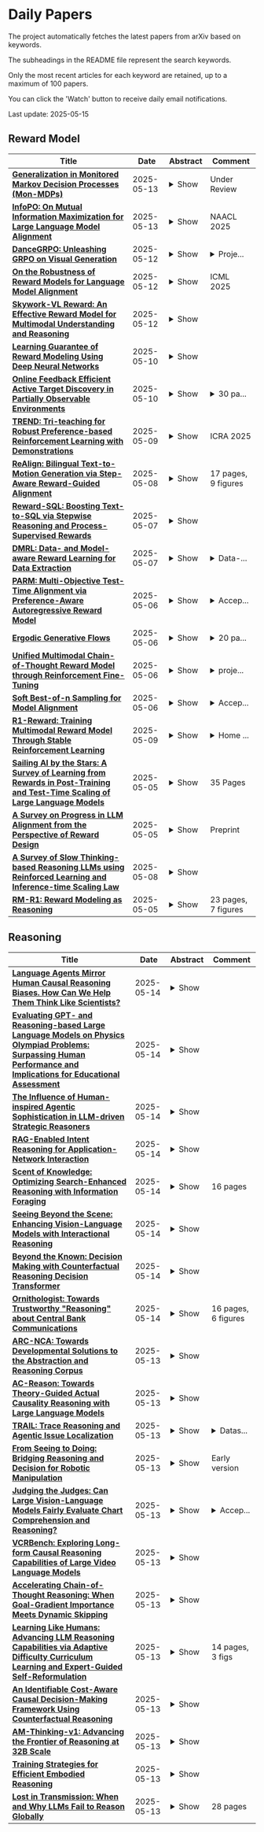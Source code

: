 # Daily Papers
The project automatically fetches the latest papers from arXiv based on keywords.

The subheadings in the README file represent the search keywords.

Only the most recent articles for each keyword are retained, up to a maximum of 100 papers.

You can click the 'Watch' button to receive daily email notifications.

Last update: 2025-05-15

## Reward Model
| **Title** | **Date** | **Abstract** | **Comment** |
| --- | --- | --- | --- |
| **[Generalization in Monitored Markov Decision Processes (Mon-MDPs)](http://arxiv.org/abs/2505.08988v1)** | 2025-05-13 | <details><summary>Show</summary><p>Reinforcement learning (RL) typically models the interaction between the agent and environment as a Markov decision process (MDP), where the rewards that guide the agent's behavior are always observable. However, in many real-world scenarios, rewards are not always observable, which can be modeled as a monitored Markov decision process (Mon-MDP). Prior work on Mon-MDPs have been limited to simple, tabular cases, restricting their applicability to real-world problems. This work explores Mon-MDPs using function approximation (FA) and investigates the challenges involved. We show that combining function approximation with a learned reward model enables agents to generalize from monitored states with observable rewards, to unmonitored environment states with unobservable rewards. Therefore, we demonstrate that such generalization with a reward model achieves near-optimal policies in environments formally defined as unsolvable. However, we identify a critical limitation of such function approximation, where agents incorrectly extrapolate rewards due to overgeneralization, resulting in undesirable behaviors. To mitigate overgeneralization, we propose a cautious police optimization method leveraging reward uncertainty. This work serves as a step towards bridging this gap between Mon-MDP theory and real-world applications.</p></details> | Under Review |
| **[InfoPO: On Mutual Information Maximization for Large Language Model Alignment](http://arxiv.org/abs/2505.08507v1)** | 2025-05-13 | <details><summary>Show</summary><p>We study the post-training of large language models (LLMs) with human preference data. Recently, direct preference optimization and its variants have shown considerable promise in aligning language models, eliminating the need for reward models and online sampling. Despite these benefits, these methods rely on explicit assumptions about the Bradley-Terry (BT) model, which makes them prone to overfitting and results in suboptimal performance, particularly on reasoning-heavy tasks. To address these challenges, we propose a principled preference fine-tuning algorithm called InfoPO, which effectively and efficiently aligns large language models using preference data. InfoPO eliminates the reliance on the BT model and prevents the likelihood of the chosen response from decreasing. Extensive experiments confirm that InfoPO consistently outperforms established baselines on widely used open benchmarks, particularly in reasoning tasks.</p></details> | NAACL 2025 |
| **[DanceGRPO: Unleashing GRPO on Visual Generation](http://arxiv.org/abs/2505.07818v1)** | 2025-05-12 | <details><summary>Show</summary><p>Recent breakthroughs in generative models-particularly diffusion models and rectified flows-have revolutionized visual content creation, yet aligning model outputs with human preferences remains a critical challenge. Existing reinforcement learning (RL)-based methods for visual generation face critical limitations: incompatibility with modern Ordinary Differential Equations (ODEs)-based sampling paradigms, instability in large-scale training, and lack of validation for video generation. This paper introduces DanceGRPO, the first unified framework to adapt Group Relative Policy Optimization (GRPO) to visual generation paradigms, unleashing one unified RL algorithm across two generative paradigms (diffusion models and rectified flows), three tasks (text-to-image, text-to-video, image-to-video), four foundation models (Stable Diffusion, HunyuanVideo, FLUX, SkyReel-I2V), and five reward models (image/video aesthetics, text-image alignment, video motion quality, and binary reward). To our knowledge, DanceGRPO is the first RL-based unified framework capable of seamless adaptation across diverse generative paradigms, tasks, foundational models, and reward models. DanceGRPO demonstrates consistent and substantial improvements, which outperform baselines by up to 181% on benchmarks such as HPS-v2.1, CLIP Score, VideoAlign, and GenEval. Notably, DanceGRPO not only can stabilize policy optimization for complex video generation, but also enables generative policy to better capture denoising trajectories for Best-of-N inference scaling and learn from sparse binary feedback. Our results establish DanceGRPO as a robust and versatile solution for scaling Reinforcement Learning from Human Feedback (RLHF) tasks in visual generation, offering new insights into harmonizing reinforcement learning and visual synthesis. The code will be released.</p></details> | <details><summary>Proje...</summary><p>Project Page: https://dancegrpo.github.io/</p></details> |
| **[On the Robustness of Reward Models for Language Model Alignment](http://arxiv.org/abs/2505.07271v1)** | 2025-05-12 | <details><summary>Show</summary><p>The Bradley-Terry (BT) model is widely practiced in reward modeling for reinforcement learning with human feedback (RLHF). Despite its effectiveness, reward models (RMs) trained with BT model loss are prone to over-optimization, losing generalizability to unseen input distributions. In this paper, we study the cause of over-optimization in RM training and its downstream effects on the RLHF procedure, accentuating the importance of distributional robustness of RMs in unseen data. First, we show that the excessive dispersion of hidden state norms is the main source of over-optimization. Then, we propose batch-wise sum-to-zero regularization (BSR) to enforce zero-centered reward sum per batch, constraining the rewards with extreme magnitudes. We assess the impact of BSR in improving robustness in RMs through four scenarios of over-optimization, where BSR consistently manifests better robustness. Subsequently, we compare the plain BT model and BSR on RLHF training and empirically show that robust RMs better align the policy to the gold preference model. Finally, we apply BSR to high-quality data and models, which surpasses state-of-the-art RMs in the 8B scale by adding more than 5% in complex preference prediction tasks. By conducting RLOO training with 8B RMs, AlpacaEval 2.0 reduces generation length by 40% while adding a 7% increase in win rate, further highlighting that robustness in RMs induces robustness in RLHF training. We release the code, data, and models: https://github.com/LinkedIn-XFACT/RM-Robustness.</p></details> | ICML 2025 |
| **[Skywork-VL Reward: An Effective Reward Model for Multimodal Understanding and Reasoning](http://arxiv.org/abs/2505.07263v1)** | 2025-05-12 | <details><summary>Show</summary><p>We propose Skywork-VL Reward, a multimodal reward model that provides reward signals for both multimodal understanding and reasoning tasks. Our technical approach comprises two key components: First, we construct a large-scale multimodal preference dataset that covers a wide range of tasks and scenarios, with responses collected from both standard vision-language models (VLMs) and advanced VLM reasoners. Second, we design a reward model architecture based on Qwen2.5-VL-7B-Instruct, integrating a reward head and applying multi-stage fine-tuning using pairwise ranking loss on pairwise preference data. Experimental evaluations show that Skywork-VL Reward achieves state-of-the-art results on multimodal VL-RewardBench and exhibits competitive performance on the text-only RewardBench benchmark. Furthermore, preference data constructed based on our Skywork-VL Reward proves highly effective for training Mixed Preference Optimization (MPO), leading to significant improvements in multimodal reasoning capabilities. Our results underscore Skywork-VL Reward as a significant advancement toward general-purpose, reliable reward models for multimodal alignment. Our model has been publicly released to promote transparency and reproducibility.</p></details> |  |
| **[Learning Guarantee of Reward Modeling Using Deep Neural Networks](http://arxiv.org/abs/2505.06601v1)** | 2025-05-10 | <details><summary>Show</summary><p>In this work, we study the learning theory of reward modeling with pairwise comparison data using deep neural networks. We establish a novel non-asymptotic regret bound for deep reward estimators in a non-parametric setting, which depends explicitly on the network architecture. Furthermore, to underscore the critical importance of clear human beliefs, we introduce a margin-type condition that assumes the conditional winning probability of the optimal action in pairwise comparisons is significantly distanced from 1/2. This condition enables a sharper regret bound, which substantiates the empirical efficiency of Reinforcement Learning from Human Feedback and highlights clear human beliefs in its success. Notably, this improvement stems from high-quality pairwise comparison data implied by the margin-type condition, is independent of the specific estimators used, and thus applies to various learning algorithms and models.</p></details> |  |
| **[Online Feedback Efficient Active Target Discovery in Partially Observable Environments](http://arxiv.org/abs/2505.06535v1)** | 2025-05-10 | <details><summary>Show</summary><p>In various scientific and engineering domains, where data acquisition is costly, such as in medical imaging, environmental monitoring, or remote sensing, strategic sampling from unobserved regions, guided by prior observations, is essential to maximize target discovery within a limited sampling budget. In this work, we introduce Diffusion-guided Active Target Discovery (DiffATD), a novel method that leverages diffusion dynamics for active target discovery. DiffATD maintains a belief distribution over each unobserved state in the environment, using this distribution to dynamically balance exploration-exploitation. Exploration reduces uncertainty by sampling regions with the highest expected entropy, while exploitation targets areas with the highest likelihood of discovering the target, indicated by the belief distribution and an incrementally trained reward model designed to learn the characteristics of the target. DiffATD enables efficient target discovery in a partially observable environment within a fixed sampling budget, all without relying on any prior supervised training. Furthermore, DiffATD offers interpretability, unlike existing black-box policies that require extensive supervised training. Through extensive experiments and ablation studies across diverse domains, including medical imaging and remote sensing, we show that DiffATD performs significantly better than baselines and competitively with supervised methods that operate under full environmental observability.</p></details> | <details><summary>30 pa...</summary><p>30 pages, 28 figures, Pre-print</p></details> |
| **[TREND: Tri-teaching for Robust Preference-based Reinforcement Learning with Demonstrations](http://arxiv.org/abs/2505.06079v1)** | 2025-05-09 | <details><summary>Show</summary><p>Preference feedback collected by human or VLM annotators is often noisy, presenting a significant challenge for preference-based reinforcement learning that relies on accurate preference labels. To address this challenge, we propose TREND, a novel framework that integrates few-shot expert demonstrations with a tri-teaching strategy for effective noise mitigation. Our method trains three reward models simultaneously, where each model views its small-loss preference pairs as useful knowledge and teaches such useful pairs to its peer network for updating the parameters. Remarkably, our approach requires as few as one to three expert demonstrations to achieve high performance. We evaluate TREND on various robotic manipulation tasks, achieving up to 90% success rates even with noise levels as high as 40%, highlighting its effective robustness in handling noisy preference feedback. Project page: https://shuaiyihuang.github.io/publications/TREND.</p></details> | ICRA 2025 |
| **[ReAlign: Bilingual Text-to-Motion Generation via Step-Aware Reward-Guided Alignment](http://arxiv.org/abs/2505.04974v1)** | 2025-05-08 | <details><summary>Show</summary><p>Bilingual text-to-motion generation, which synthesizes 3D human motions from bilingual text inputs, holds immense potential for cross-linguistic applications in gaming, film, and robotics. However, this task faces critical challenges: the absence of bilingual motion-language datasets and the misalignment between text and motion distributions in diffusion models, leading to semantically inconsistent or low-quality motions. To address these challenges, we propose BiHumanML3D, a novel bilingual human motion dataset, which establishes a crucial benchmark for bilingual text-to-motion generation models. Furthermore, we propose a Bilingual Motion Diffusion model (BiMD), which leverages cross-lingual aligned representations to capture semantics, thereby achieving a unified bilingual model. Building upon this, we propose Reward-guided sampling Alignment (ReAlign) method, comprising a step-aware reward model to assess alignment quality during sampling and a reward-guided strategy that directs the diffusion process toward an optimally aligned distribution. This reward model integrates step-aware tokens and combines a text-aligned module for semantic consistency and a motion-aligned module for realism, refining noisy motions at each timestep to balance probability density and alignment. Experiments demonstrate that our approach significantly improves text-motion alignment and motion quality compared to existing state-of-the-art methods. Project page: https://wengwanjiang.github.io/ReAlign-page/.</p></details> | 17 pages, 9 figures |
| **[Reward-SQL: Boosting Text-to-SQL via Stepwise Reasoning and Process-Supervised Rewards](http://arxiv.org/abs/2505.04671v1)** | 2025-05-07 | <details><summary>Show</summary><p>Recent advances in large language models (LLMs) have significantly improved performance on the Text-to-SQL task by leveraging their powerful reasoning capabilities. To enhance accuracy during the reasoning process, external Process Reward Models (PRMs) can be introduced during training and inference to provide fine-grained supervision. However, if misused, PRMs may distort the reasoning trajectory and lead to suboptimal or incorrect SQL generation.To address this challenge, we propose Reward-SQL, a framework that systematically explores how to incorporate PRMs into the Text-to-SQL reasoning process effectively. Our approach follows a "cold start, then PRM supervision" paradigm. Specifically, we first train the model to decompose SQL queries into structured stepwise reasoning chains using common table expressions (Chain-of-CTEs), establishing a strong and interpretable reasoning baseline. Then, we investigate four strategies for integrating PRMs, and find that combining PRM as an online training signal (GRPO) with PRM-guided inference (e.g., best-of-N sampling) yields the best results. Empirically, on the BIRD benchmark, Reward-SQL enables models supervised by a 7B PRM to achieve a 13.1% performance gain across various guidance strategies. Notably, our GRPO-aligned policy model based on Qwen2.5-Coder-7B-Instruct achieves 68.9% accuracy on the BIRD development set, outperforming all baseline methods under the same model size. These results demonstrate the effectiveness of Reward-SQL in leveraging reward-based supervision for Text-to-SQL reasoning. Our code is publicly available.</p></details> |  |
| **[DMRL: Data- and Model-aware Reward Learning for Data Extraction](http://arxiv.org/abs/2505.06284v1)** | 2025-05-07 | <details><summary>Show</summary><p>Large language models (LLMs) are inherently vulnerable to unintended privacy breaches. Consequently, systematic red-teaming research is essential for developing robust defense mechanisms. However, current data extraction methods suffer from several limitations: (1) rely on dataset duplicates (addressable via deduplication), (2) depend on prompt engineering (now countered by detection and defense), and (3) rely on random-search adversarial generation. To address these challenges, we propose DMRL, a Data- and Model-aware Reward Learning approach for data extraction. This technique leverages inverse reinforcement learning to extract sensitive data from LLMs. Our method consists of two main components: (1) constructing an introspective reasoning dataset that captures leakage mindsets to guide model behavior, and (2) training reward models with Group Relative Policy Optimization (GRPO), dynamically tuning optimization based on task difficulty at both the data and model levels. Comprehensive experiments across various LLMs demonstrate that DMRL outperforms all baseline methods in data extraction performance.</p></details> | <details><summary>Data-...</summary><p>Data- and Model-aware Reward Learning for Data Extraction. arXiv admin note: substantial text overlap with arXiv:2503.18991</p></details> |
| **[PARM: Multi-Objective Test-Time Alignment via Preference-Aware Autoregressive Reward Model](http://arxiv.org/abs/2505.06274v1)** | 2025-05-06 | <details><summary>Show</summary><p>Multi-objective test-time alignment aims to adapt large language models (LLMs) to diverse multi-dimensional user preferences during inference while keeping LLMs frozen. Recently, GenARM (Xu et al., 2025) first independently trains Autoregressive Reward Models (ARMs) for each preference dimension without awareness of each other, then combines their outputs based on user-specific preference vectors during inference to achieve multi-objective test-time alignment, leading to two key limitations: the need for \textit{multiple} ARMs increases the inference cost, and the separate training of ARMs causes the misalignment between the guided generation and the user preferences. To address these issues, we propose Preference-aware ARM (PARM), a single unified ARM trained across all preference dimensions. PARM uses our proposed Preference-Aware Bilinear Low-Rank Adaptation (PBLoRA), which employs a bilinear form to condition the ARM on preference vectors, enabling it to achieve precise control over preference trade-offs during inference. Experiments demonstrate that PARM reduces inference costs and achieves better alignment with preference vectors compared with existing methods. Additionally, PARM enables weak-to-strong guidance, allowing a smaller PARM to guide a larger frozen LLM without expensive training, making multi-objective alignment accessible with limited computing resources. The code is available at https://github.com/Baijiong-Lin/PARM.</p></details> | <details><summary>Accep...</summary><p>Accepted by ICML 2025</p></details> |
| **[Ergodic Generative Flows](http://arxiv.org/abs/2505.03561v1)** | 2025-05-06 | <details><summary>Show</summary><p>Generative Flow Networks (GFNs) were initially introduced on directed acyclic graphs to sample from an unnormalized distribution density. Recent works have extended the theoretical framework for generative methods allowing more flexibility and enhancing application range. However, many challenges remain in training GFNs in continuous settings and for imitation learning (IL), including intractability of flow-matching loss, limited tests of non-acyclic training, and the need for a separate reward model in imitation learning. The present work proposes a family of generative flows called Ergodic Generative Flows (EGFs) which are used to address the aforementioned issues. First, we leverage ergodicity to build simple generative flows with finitely many globally defined transformations (diffeomorphisms) with universality guarantees and tractable flow-matching loss (FM loss). Second, we introduce a new loss involving cross-entropy coupled to weak flow-matching control, coined KL-weakFM loss. It is designed for IL training without a separate reward model. We evaluate IL-EGFs on toy 2D tasks and real-world datasets from NASA on the sphere, using the KL-weakFM loss. Additionally, we conduct toy 2D reinforcement learning experiments with a target reward, using the FM loss.</p></details> | <details><summary>20 pa...</summary><p>20 pages, 5 figures, 1 table, accepted at ICML 2025</p></details> |
| **[Unified Multimodal Chain-of-Thought Reward Model through Reinforcement Fine-Tuning](http://arxiv.org/abs/2505.03318v1)** | 2025-05-06 | <details><summary>Show</summary><p>Recent advances in multimodal Reward Models (RMs) have shown significant promise in delivering reward signals to align vision models with human preferences. However, current RMs are generally restricted to providing direct responses or engaging in shallow reasoning processes with limited depth, often leading to inaccurate reward signals. We posit that incorporating explicit long chains of thought (CoT) into the reward reasoning process can significantly strengthen their reliability and robustness. Furthermore, we believe that once RMs internalize CoT reasoning, their direct response accuracy can also be improved through implicit reasoning capabilities. To this end, this paper proposes UnifiedReward-Think, the first unified multimodal CoT-based reward model, capable of multi-dimensional, step-by-step long-chain reasoning for both visual understanding and generation reward tasks. Specifically, we adopt an exploration-driven reinforcement fine-tuning approach to elicit and incentivize the model's latent complex reasoning ability: (1) We first use a small amount of image generation preference data to distill the reasoning process of GPT-4o, which is then used for the model's cold start to learn the format and structure of CoT reasoning. (2) Subsequently, by leveraging the model's prior knowledge and generalization capabilities, we prepare large-scale unified multimodal preference data to elicit the model's reasoning process across various vision tasks. During this phase, correct reasoning outputs are retained for rejection sampling to refine the model (3) while incorrect predicted samples are finally used for Group Relative Policy Optimization (GRPO) based reinforcement fine-tuning, enabling the model to explore diverse reasoning paths and optimize for correct and robust solutions. Extensive experiments across various vision reward tasks demonstrate the superiority of our model.</p></details> | <details><summary>proje...</summary><p>project page: https://codegoat24.github.io/UnifiedReward/think</p></details> |
| **[Soft Best-of-n Sampling for Model Alignment](http://arxiv.org/abs/2505.03156v1)** | 2025-05-06 | <details><summary>Show</summary><p>Best-of-$n$ (BoN) sampling is a practical approach for aligning language model outputs with human preferences without expensive fine-tuning. BoN sampling is performed by generating $n$ responses to a prompt and then selecting the sample that maximizes a reward function. BoN yields high reward values in practice at a distortion cost, as measured by the KL-divergence between the sampled and original distribution. This distortion is coarsely controlled by varying the number of samples: larger $n$ yields a higher reward at a higher distortion cost. We introduce Soft Best-of-$n$ sampling, a generalization of BoN that allows for smooth interpolation between the original distribution and reward-maximizing distribution through a temperature parameter $\lambda$. We establish theoretical guarantees showing that Soft Best-of-$n$ sampling converges sharply to the optimal tilted distribution at a rate of $O(1/n)$ in KL and the expected (relative) reward. For sequences of discrete outputs, we analyze an additive reward model that reveals the fundamental limitations of blockwise sampling.</p></details> | <details><summary>Accep...</summary><p>Accepted for presentation at the 2025 IEEE International Symposium on Information Theory (ISIT 2025)</p></details> |
| **[R1-Reward: Training Multimodal Reward Model Through Stable Reinforcement Learning](http://arxiv.org/abs/2505.02835v2)** | 2025-05-09 | <details><summary>Show</summary><p>Multimodal Reward Models (MRMs) play a crucial role in enhancing the performance of Multimodal Large Language Models (MLLMs). While recent advancements have primarily focused on improving the model structure and training data of MRMs, there has been limited exploration into the effectiveness of long-term reasoning capabilities for reward modeling and how to activate these capabilities in MRMs. In this paper, we explore how Reinforcement Learning (RL) can be used to improve reward modeling. Specifically, we reformulate the reward modeling problem as a rule-based RL task. However, we observe that directly applying existing RL algorithms, such as Reinforce++, to reward modeling often leads to training instability or even collapse due to the inherent limitations of these algorithms. To address this issue, we propose the StableReinforce algorithm, which refines the training loss, advantage estimation strategy, and reward design of existing RL methods. These refinements result in more stable training dynamics and superior performance. To facilitate MRM training, we collect 200K preference data from diverse datasets. Our reward model, R1-Reward, trained using the StableReinforce algorithm on this dataset, significantly improves performance on multimodal reward modeling benchmarks. Compared to previous SOTA models, R1-Reward achieves a $8.4\%$ improvement on the VL Reward-Bench and a $14.3\%$ improvement on the Multimodal Reward Bench. Moreover, with more inference compute, R1-Reward's performance is further enhanced, highlighting the potential of RL algorithms in optimizing MRMs.</p></details> | <details><summary>Home ...</summary><p>Home page: https://github.com/yfzhang114/r1_reward</p></details> |
| **[Sailing AI by the Stars: A Survey of Learning from Rewards in Post-Training and Test-Time Scaling of Large Language Models](http://arxiv.org/abs/2505.02686v1)** | 2025-05-05 | <details><summary>Show</summary><p>Recent developments in Large Language Models (LLMs) have shifted from pre-training scaling to post-training and test-time scaling. Across these developments, a key unified paradigm has arisen: Learning from Rewards, where reward signals act as the guiding stars to steer LLM behavior. It has underpinned a wide range of prevalent techniques, such as reinforcement learning (in RLHF, DPO, and GRPO), reward-guided decoding, and post-hoc correction. Crucially, this paradigm enables the transition from passive learning from static data to active learning from dynamic feedback. This endows LLMs with aligned preferences and deep reasoning capabilities. In this survey, we present a comprehensive overview of the paradigm of learning from rewards. We categorize and analyze the strategies under this paradigm across training, inference, and post-inference stages. We further discuss the benchmarks for reward models and the primary applications. Finally we highlight the challenges and future directions. We maintain a paper collection at https://github.com/bobxwu/learning-from-rewards-llm-papers.</p></details> | 35 Pages |
| **[A Survey on Progress in LLM Alignment from the Perspective of Reward Design](http://arxiv.org/abs/2505.02666v1)** | 2025-05-05 | <details><summary>Show</summary><p>The alignment of large language models (LLMs) with human values and intentions represents a core challenge in current AI research, where reward mechanism design has become a critical factor in shaping model behavior. This study conducts a comprehensive investigation of reward mechanisms in LLM alignment through a systematic theoretical framework, categorizing their development into three key phases: (1) feedback (diagnosis), (2) reward design (prescription), and (3) optimization (treatment). Through a four-dimensional analysis encompassing construction basis, format, expression, and granularity, this research establishes a systematic classification framework that reveals evolutionary trends in reward modeling. The field of LLM alignment faces several persistent challenges, while recent advances in reward design are driving significant paradigm shifts. Notable developments include the transition from reinforcement learning-based frameworks to novel optimization paradigms, as well as enhanced capabilities to address complex alignment scenarios involving multimodal integration and concurrent task coordination. Finally, this survey outlines promising future research directions for LLM alignment through innovative reward design strategies.</p></details> | Preprint |
| **[A Survey of Slow Thinking-based Reasoning LLMs using Reinforced Learning and Inference-time Scaling Law](http://arxiv.org/abs/2505.02665v2)** | 2025-05-08 | <details><summary>Show</summary><p>This survey explores recent advancements in reasoning large language models (LLMs) designed to mimic "slow thinking" - a reasoning process inspired by human cognition, as described in Kahneman's Thinking, Fast and Slow. These models, like OpenAI's o1, focus on scaling computational resources dynamically during complex tasks, such as math reasoning, visual reasoning, medical diagnosis, and multi-agent debates. We present the development of reasoning LLMs and list their key technologies. By synthesizing over 100 studies, it charts a path toward LLMs that combine human-like deep thinking with scalable efficiency for reasoning. The review breaks down methods into three categories: (1) test-time scaling dynamically adjusts computation based on task complexity via search and sampling, dynamic verification; (2) reinforced learning refines decision-making through iterative improvement leveraging policy networks, reward models, and self-evolution strategies; and (3) slow-thinking frameworks (e.g., long CoT, hierarchical processes) that structure problem-solving with manageable steps. The survey highlights the challenges and further directions of this domain. Understanding and advancing the reasoning abilities of LLMs is crucial for unlocking their full potential in real-world applications, from scientific discovery to decision support systems.</p></details> |  |
| **[RM-R1: Reward Modeling as Reasoning](http://arxiv.org/abs/2505.02387v1)** | 2025-05-05 | <details><summary>Show</summary><p>Reward modeling is essential for aligning large language models (LLMs) with human preferences, especially through reinforcement learning from human feedback (RLHF). To provide accurate reward signals, a reward model (RM) should stimulate deep thinking and conduct interpretable reasoning before assigning a score or a judgment. However, existing RMs either produce opaque scalar scores or directly generate the prediction of a preferred answer, making them struggle to integrate natural language critiques, thus lacking interpretability. Inspired by recent advances of long chain-of-thought (CoT) on reasoning-intensive tasks, we hypothesize and validate that integrating reasoning capabilities into reward modeling significantly enhances RM's interpretability and performance. In this work, we introduce a new class of generative reward models -- Reasoning Reward Models (ReasRMs) -- which formulate reward modeling as a reasoning task. We propose a reasoning-oriented training pipeline and train a family of ReasRMs, RM-R1. The training consists of two key stages: (1) distillation of high-quality reasoning chains and (2) reinforcement learning with verifiable rewards. RM-R1 improves LLM rollouts by self-generating reasoning traces or chat-specific rubrics and evaluating candidate responses against them. Empirically, our models achieve state-of-the-art or near state-of-the-art performance of generative RMs across multiple comprehensive reward model benchmarks, outperforming much larger open-weight models (e.g., Llama3.1-405B) and proprietary ones (e.g., GPT-4o) by up to 13.8%. Beyond final performance, we perform thorough empirical analysis to understand the key ingredients of successful ReasRM training. To facilitate future research, we release six ReasRM models along with code and data at https://github.com/RM-R1-UIUC/RM-R1.</p></details> | 23 pages, 7 figures |

## Reasoning
| **Title** | **Date** | **Abstract** | **Comment** |
| --- | --- | --- | --- |
| **[Language Agents Mirror Human Causal Reasoning Biases. How Can We Help Them Think Like Scientists?](http://arxiv.org/abs/2505.09614v1)** | 2025-05-14 | <details><summary>Show</summary><p>Language model (LM) agents are increasingly used as autonomous decision-makers who need to actively gather information to guide their decisions. A crucial cognitive skill for such agents is the efficient exploration and understanding of the causal structure of the world -- key to robust, scientifically grounded reasoning. Yet, it remains unclear whether LMs possess this capability or exhibit systematic biases leading to erroneous conclusions. In this work, we examine LMs' ability to explore and infer causal relationships, using the well-established "Blicket Test" paradigm from developmental psychology. We find that LMs reliably infer the common, intuitive disjunctive causal relationships but systematically struggle with the unusual, yet equally (or sometimes even more) evidenced conjunctive ones. This "disjunctive bias" persists across model families, sizes, and prompting strategies, and performance further declines as task complexity increases. Interestingly, an analogous bias appears in human adults, suggesting that LMs may have inherited deep-seated reasoning heuristics from their training data. To this end, we quantify similarities between LMs and humans, finding that LMs exhibit adult-like inference profiles (but not children-like). Finally, we propose a test-time sampling method which explicitly samples and eliminates hypotheses about causal relationships from the LM. This scalable approach significantly reduces the disjunctive bias and moves LMs closer to the goal of scientific, causally rigorous reasoning.</p></details> |  |
| **[Evaluating GPT- and Reasoning-based Large Language Models on Physics Olympiad Problems: Surpassing Human Performance and Implications for Educational Assessment](http://arxiv.org/abs/2505.09438v1)** | 2025-05-14 | <details><summary>Show</summary><p>Large language models (LLMs) are now widely accessible, reaching learners at all educational levels. This development has raised concerns that their use may circumvent essential learning processes and compromise the integrity of established assessment formats. In physics education, where problem solving plays a central role in instruction and assessment, it is therefore essential to understand the physics-specific problem-solving capabilities of LLMs. Such understanding is key to informing responsible and pedagogically sound approaches to integrating LLMs into instruction and assessment. This study therefore compares the problem-solving performance of a general-purpose LLM (GPT-4o, using varying prompting techniques) and a reasoning-optimized model (o1-preview) with that of participants of the German Physics Olympiad, based on a set of well-defined Olympiad problems. In addition to evaluating the correctness of the generated solutions, the study analyzes characteristic strengths and limitations of LLM-generated solutions. The findings of this study indicate that both tested LLMs (GPT-4o and o1-preview) demonstrate advanced problem-solving capabilities on Olympiad-type physics problems, on average outperforming the human participants. Prompting techniques had little effect on GPT-4o's performance, while o1-preview almost consistently outperformed both GPT-4o and the human benchmark. Based on these findings, the study discusses implications for the design of summative and formative assessment in physics education, including how to uphold assessment integrity and support students in critically engaging with LLMs.</p></details> |  |
| **[The Influence of Human-inspired Agentic Sophistication in LLM-driven Strategic Reasoners](http://arxiv.org/abs/2505.09396v1)** | 2025-05-14 | <details><summary>Show</summary><p>The rapid rise of large language models (LLMs) has shifted artificial intelligence (AI) research toward agentic systems, motivating the use of weaker and more flexible notions of agency. However, this shift raises key questions about the extent to which LLM-based agents replicate human strategic reasoning, particularly in game-theoretic settings. In this context, we examine the role of agentic sophistication in shaping artificial reasoners' performance by evaluating three agent designs: a simple game-theoretic model, an unstructured LLM-as-agent model, and an LLM integrated into a traditional agentic framework. Using guessing games as a testbed, we benchmarked these agents against human participants across general reasoning patterns and individual role-based objectives. Furthermore, we introduced obfuscated game scenarios to assess agents' ability to generalise beyond training distributions. Our analysis, covering over 2000 reasoning samples across 25 agent configurations, shows that human-inspired cognitive structures can enhance LLM agents' alignment with human strategic behaviour. Still, the relationship between agentic design complexity and human-likeness is non-linear, highlighting a critical dependence on underlying LLM capabilities and suggesting limits to simple architectural augmentation.</p></details> |  |
| **[RAG-Enabled Intent Reasoning for Application-Network Interaction](http://arxiv.org/abs/2505.09339v1)** | 2025-05-14 | <details><summary>Show</summary><p>Intent-based network (IBN) is a promising solution to automate network operation and management. IBN aims to offer human-tailored network interaction, allowing the network to communicate in a way that aligns with the network users' language, rather than requiring the network users to understand the technical language of the network/devices. Nowadays, different applications interact with the network, each with its own specialized needs and domain language. Creating semantic languages (i.e., ontology-based languages) and associating them with each application to facilitate intent translation lacks technical expertise and is neither practical nor scalable. To tackle the aforementioned problem, we propose a context-aware AI framework that utilizes machine reasoning (MR), retrieval augmented generation (RAG), and generative AI technologies to interpret intents from different applications and generate structured network intents. The proposed framework allows for generalized/domain-specific intent expression and overcomes the drawbacks of large language models (LLMs) and vanilla-RAG framework. The experimental results show that our proposed intent-RAG framework outperforms the LLM and vanilla-RAG framework in intent translation.</p></details> |  |
| **[Scent of Knowledge: Optimizing Search-Enhanced Reasoning with Information Foraging](http://arxiv.org/abs/2505.09316v1)** | 2025-05-14 | <details><summary>Show</summary><p>Augmenting large language models (LLMs) with external retrieval has become a standard method to address their inherent knowledge cutoff limitations. However, traditional retrieval-augmented generation methods employ static, pre-inference retrieval strategies, making them inadequate for complex tasks involving ambiguous, multi-step, or evolving information needs. Recent advances in test-time scaling techniques have demonstrated significant potential in enabling LLMs to dynamically interact with external tools, motivating the shift toward adaptive inference-time retrieval. Inspired by Information Foraging Theory (IFT), we propose InForage, a reinforcement learning framework that formalizes retrieval-augmented reasoning as a dynamic information-seeking process. Unlike existing approaches, InForage explicitly rewards intermediate retrieval quality, encouraging LLMs to iteratively gather and integrate information through adaptive search behaviors. To facilitate training, we construct a human-guided dataset capturing iterative search and reasoning trajectories for complex, real-world web tasks. Extensive evaluations across general question answering, multi-hop reasoning tasks, and a newly developed real-time web QA dataset demonstrate InForage's superior performance over baseline methods. These results highlight InForage's effectiveness in building robust, adaptive, and efficient reasoning agents.</p></details> | 16 pages |
| **[Seeing Beyond the Scene: Enhancing Vision-Language Models with Interactional Reasoning](http://arxiv.org/abs/2505.09118v1)** | 2025-05-14 | <details><summary>Show</summary><p>Traditional scene graphs primarily focus on spatial relationships, limiting vision-language models' (VLMs) ability to reason about complex interactions in visual scenes. This paper addresses two key challenges: (1) conventional detection-to-construction methods produce unfocused, contextually irrelevant relationship sets, and (2) existing approaches fail to form persistent memories for generalizing interaction reasoning to new scenes. We propose Interaction-augmented Scene Graph Reasoning (ISGR), a framework that enhances VLMs' interactional reasoning through three complementary components. First, our dual-stream graph constructor combines SAM-powered spatial relation extraction with interaction-aware captioning to generate functionally salient scene graphs with spatial grounding. Second, we employ targeted interaction queries to activate VLMs' latent knowledge of object functionalities, converting passive recognition into active reasoning about how objects work together. Finally, we introduce a lone-term memory reinforcement learning strategy with a specialized interaction-focused reward function that transforms transient patterns into long-term reasoning heuristics. Extensive experiments demonstrate that our approach significantly outperforms baseline methods on interaction-heavy reasoning benchmarks, with particularly strong improvements on complex scene understanding tasks. The source code can be accessed at https://github.com/open_upon_acceptance.</p></details> |  |
| **[Beyond the Known: Decision Making with Counterfactual Reasoning Decision Transformer](http://arxiv.org/abs/2505.09114v1)** | 2025-05-14 | <details><summary>Show</summary><p>Decision Transformers (DT) play a crucial role in modern reinforcement learning, leveraging offline datasets to achieve impressive results across various domains. However, DT requires high-quality, comprehensive data to perform optimally. In real-world applications, the lack of training data and the scarcity of optimal behaviours make training on offline datasets challenging, as suboptimal data can hinder performance. To address this, we propose the Counterfactual Reasoning Decision Transformer (CRDT), a novel framework inspired by counterfactual reasoning. CRDT enhances DT ability to reason beyond known data by generating and utilizing counterfactual experiences, enabling improved decision-making in unseen scenarios. Experiments across Atari and D4RL benchmarks, including scenarios with limited data and altered dynamics, demonstrate that CRDT outperforms conventional DT approaches. Additionally, reasoning counterfactually allows the DT agent to obtain stitching abilities, combining suboptimal trajectories, without architectural modifications. These results highlight the potential of counterfactual reasoning to enhance reinforcement learning agents' performance and generalization capabilities.</p></details> |  |
| **[Ornithologist: Towards Trustworthy "Reasoning" about Central Bank Communications](http://arxiv.org/abs/2505.09083v1)** | 2025-05-14 | <details><summary>Show</summary><p>I develop Ornithologist, a weakly-supervised textual classification system and measure the hawkishness and dovishness of central bank text. Ornithologist uses ``taxonomy-guided reasoning'', guiding a large language model with human-authored decision trees. This increases the transparency and explainability of the system and makes it accessible to non-experts. It also reduces hallucination risk. Since it requires less supervision than traditional classification systems, it can more easily be applied to other problems or sources of text (e.g. news) without much modification. Ornithologist measurements of hawkishness and dovishness of RBA communication carry information about the future of the cash rate path and of market expectations.</p></details> | 16 pages, 6 figures |
| **[ARC-NCA: Towards Developmental Solutions to the Abstraction and Reasoning Corpus](http://arxiv.org/abs/2505.08778v1)** | 2025-05-13 | <details><summary>Show</summary><p>The Abstraction and Reasoning Corpus (ARC), later renamed ARC-AGI, poses a fundamental challenge in artificial general intelligence (AGI), requiring solutions that exhibit robust abstraction and reasoning capabilities across diverse tasks, while only few (with median count of three) correct examples are presented. While ARC-AGI remains very challenging for artificial intelligence systems, it is rather easy for humans. This paper introduces ARC-NCA, a developmental approach leveraging standard Neural Cellular Automata (NCA) and NCA enhanced with hidden memories (EngramNCA) to tackle the ARC-AGI benchmark. NCAs are employed for their inherent ability to simulate complex dynamics and emergent patterns, mimicking developmental processes observed in biological systems. Developmental solutions may offer a promising avenue for enhancing AI's problem-solving capabilities beyond mere training data extrapolation. ARC-NCA demonstrates how integrating developmental principles into computational models can foster adaptive reasoning and abstraction. We show that our ARC-NCA proof-of-concept results may be comparable to, and sometimes surpass, that of ChatGPT 4.5, at a fraction of the cost.</p></details> |  |
| **[AC-Reason: Towards Theory-Guided Actual Causality Reasoning with Large Language Models](http://arxiv.org/abs/2505.08750v1)** | 2025-05-13 | <details><summary>Show</summary><p>Actual causality (AC), a fundamental aspect of causal reasoning (CR), is responsible for attribution and responsibility assignment in real-world scenarios. However, existing LLM-based methods lack grounding in formal AC theory, resulting in limited interpretability. Therefore, we propose AC-Reason, a semi-formal reasoning framework that identifies causally relevant events within an AC scenario, infers the values of their formal causal factors (e.g., sufficiency, necessity, and normality), and answers AC queries via a theory-guided algorithm with explanations. While AC-Reason does not explicitly construct a causal graph, it operates over variables in the underlying causal structure to support principled reasoning. To enable comprehensive evaluation, we introduce AC-Bench, a new benchmark built upon and substantially extending Big-Bench Hard Causal Judgment (BBH-CJ). AC-Bench comprises ~1K carefully annotated samples, each with detailed reasoning steps and focuses solely on actual causation. The case study shows that synthesized samples in AC-Bench present greater challenges for LLMs. Extensive experiments on BBH-CJ and AC-Bench show that AC-Reason consistently improves LLM performance over baselines. On BBH-CJ, all tested LLMs surpass the average human rater accuracy of 69.60%, with GPT-4 + AC-Reason achieving 75.04%. On AC-Bench, GPT-4 + AC-Reason again achieves the highest accuracy of 71.82%. AC-Bench further enables fine-grained analysis of reasoning faithfulness, revealing that only Qwen-2.5-72B-Instruct, Claude-3.5-Sonnet, and GPT-4o exhibit faithful reasoning, whereas GPT-4 tends to exploit shortcuts. Finally, our ablation study proves that integrating AC theory into LLMs is highly effective, with the proposed algorithm contributing the most significant performance gains.</p></details> |  |
| **[TRAIL: Trace Reasoning and Agentic Issue Localization](http://arxiv.org/abs/2505.08638v1)** | 2025-05-13 | <details><summary>Show</summary><p>The increasing adoption of agentic workflows across diverse domains brings a critical need to scalably and systematically evaluate the complex traces these systems generate. Current evaluation methods depend on manual, domain-specific human analysis of lengthy workflow traces - an approach that does not scale with the growing complexity and volume of agentic outputs. Error analysis in these settings is further complicated by the interplay of external tool outputs and language model reasoning, making it more challenging than traditional software debugging. In this work, we (1) articulate the need for robust and dynamic evaluation methods for agentic workflow traces, (2) introduce a formal taxonomy of error types encountered in agentic systems, and (3) present a set of 148 large human-annotated traces (TRAIL) constructed using this taxonomy and grounded in established agentic benchmarks. To ensure ecological validity, we curate traces from both single and multi-agent systems, focusing on real-world applications such as software engineering and open-world information retrieval. Our evaluations reveal that modern long context LLMs perform poorly at trace debugging, with the best Gemini-2.5-pro model scoring a mere 11% on TRAIL. Our dataset and code are made publicly available to support and accelerate future research in scalable evaluation for agentic workflows.</p></details> | <details><summary>Datas...</summary><p>Dataset link: https://huggingface.co/datasets/PatronusAI/TRAIL</p></details> |
| **[From Seeing to Doing: Bridging Reasoning and Decision for Robotic Manipulation](http://arxiv.org/abs/2505.08548v1)** | 2025-05-13 | <details><summary>Show</summary><p>Achieving generalization in robotic manipulation remains a critical challenge, particularly for unseen scenarios and novel tasks. Current Vision-Language-Action (VLA) models, while building on top of general Vision-Language Models (VLMs), still fall short of achieving robust zero-shot performance due to the scarcity and heterogeneity prevalent in embodied datasets. To address these limitations, we propose FSD (From Seeing to Doing), a novel vision-language model that generates intermediate representations through spatial relationship reasoning, providing fine-grained guidance for robotic manipulation. Our approach combines a hierarchical data pipeline for training with a self-consistency mechanism that aligns spatial coordinates with visual signals. Through extensive experiments, we comprehensively validated FSD's capabilities in both "seeing" and "doing," achieving outstanding performance across 8 benchmarks for general spatial reasoning and embodied reference abilities, as well as on our proposed more challenging benchmark VABench. We also verified zero-shot capabilities in robot manipulation, demonstrating significant performance improvements over baseline methods in both SimplerEnv and real robot settings. Experimental results show that FSD achieves 54.1% success rate in SimplerEnv and 72% success rate across 8 real-world tasks, outperforming the strongest baseline by 30%.</p></details> | Early version |
| **[Judging the Judges: Can Large Vision-Language Models Fairly Evaluate Chart Comprehension and Reasoning?](http://arxiv.org/abs/2505.08468v1)** | 2025-05-13 | <details><summary>Show</summary><p>Charts are ubiquitous as they help people understand and reason with data. Recently, various downstream tasks, such as chart question answering, chart2text, and fact-checking, have emerged. Large Vision-Language Models (LVLMs) show promise in tackling these tasks, but their evaluation is costly and time-consuming, limiting real-world deployment. While using LVLMs as judges to assess the chart comprehension capabilities of other LVLMs could streamline evaluation processes, challenges like proprietary datasets, restricted access to powerful models, and evaluation costs hinder their adoption in industrial settings. To this end, we present a comprehensive evaluation of 13 open-source LVLMs as judges for diverse chart comprehension and reasoning tasks. We design both pairwise and pointwise evaluation tasks covering criteria like factual correctness, informativeness, and relevancy. Additionally, we analyze LVLM judges based on format adherence, positional consistency, length bias, and instruction-following. We focus on cost-effective LVLMs (<10B parameters) suitable for both research and commercial use, following a standardized evaluation protocol and rubric to measure the LVLM judge's accuracy. Experimental results reveal notable variability: while some open LVLM judges achieve GPT-4-level evaluation performance (about 80% agreement with GPT-4 judgments), others struggle (below ~10% agreement). Our findings highlight that state-of-the-art open-source LVLMs can serve as cost-effective automatic evaluators for chart-related tasks, though biases such as positional preference and length bias persist.</p></details> | <details><summary>Accep...</summary><p>Accepted at ACL 2025 Industry Track</p></details> |
| **[VCRBench: Exploring Long-form Causal Reasoning Capabilities of Large Video Language Models](http://arxiv.org/abs/2505.08455v1)** | 2025-05-13 | <details><summary>Show</summary><p>Despite recent advances in video understanding, the capabilities of Large Video Language Models (LVLMs) to perform video-based causal reasoning remains underexplored, largely due to the absence of relevant and dedicated benchmarks for evaluating causal reasoning in visually grounded and goal-driven settings. To fill this gap, we introduce a novel benchmark named Video-based long-form Causal Reasoning (VCRBench). We create VCRBench using procedural videos of simple everyday activities, where the steps are deliberately shuffled with each clip capturing a key causal event, to test whether LVLMs can identify, reason about, and correctly sequence the events needed to accomplish a specific goal. Moreover, the benchmark is carefully designed to prevent LVLMs from exploiting linguistic shortcuts, as seen in multiple-choice or binary QA formats, while also avoiding the challenges associated with evaluating open-ended QA. Our evaluation of state-of-the-art LVLMs on VCRBench suggests that these models struggle with video-based long-form causal reasoning, primarily due to their difficulty in modeling long-range causal dependencies directly from visual observations. As a simple step toward enabling such capabilities, we propose Recognition-Reasoning Decomposition (RRD), a modular approach that breaks video-based causal reasoning into two sub-tasks of video recognition and causal reasoning. Our experiments on VCRBench show that RRD significantly boosts accuracy on VCRBench, with gains of up to 25.2%. Finally, our thorough analysis reveals interesting insights, for instance, that LVLMs primarily rely on language knowledge for complex video-based long-form causal reasoning tasks.</p></details> |  |
| **[Accelerating Chain-of-Thought Reasoning: When Goal-Gradient Importance Meets Dynamic Skipping](http://arxiv.org/abs/2505.08392v1)** | 2025-05-13 | <details><summary>Show</summary><p>Large Language Models leverage Chain-of-Thought (CoT) prompting for complex tasks, but their reasoning traces are often excessively verbose and inefficient, leading to significant computational costs and latency. Current CoT compression techniques typically rely on generic importance metrics and static compression rates, which may inadvertently remove functionally critical tokens or fail to adapt to varying reasoning complexity. To overcome these limitations, we propose Adaptive GoGI-Skip, a novel framework learning dynamic CoT compression via supervised fine-tuning. This approach introduces two synergistic innovations: (1) Goal-Gradient Importance (GoGI), a novel metric accurately identifying functionally relevant tokens by measuring the gradient influence of their intermediate representations on the final answer loss, and (2) Adaptive Dynamic Skipping (ADS), a mechanism dynamically regulating the compression rate based on runtime model uncertainty while ensuring local coherence through an adaptive N-token constraint. To our knowledge, this is the first work unifying a goal-oriented, gradient-based importance metric with dynamic, uncertainty-aware skipping for CoT compression. Trained on compressed MATH data, Adaptive GoGI-Skip demonstrates strong cross-domain generalization across diverse reasoning benchmarks including AIME, GPQA, and GSM8K. It achieves substantial efficiency gains - reducing CoT token counts by over 45% on average and delivering 1.6-2.0 times inference speedups - while maintaining high reasoning accuracy. Notably, it significantly outperforms existing baselines by preserving accuracy even at high effective compression rates, advancing the state of the art in the CoT reasoning efficiency-accuracy trade-off.</p></details> |  |
| **[Learning Like Humans: Advancing LLM Reasoning Capabilities via Adaptive Difficulty Curriculum Learning and Expert-Guided Self-Reformulation](http://arxiv.org/abs/2505.08364v1)** | 2025-05-13 | <details><summary>Show</summary><p>Despite impressive progress in areas like mathematical reasoning, large language models still face significant challenges in consistently solving complex problems. Drawing inspiration from key human learning strategies, we propose two novel strategies to enhance the capability of large language models to solve these complex problems. First, Adaptive Difficulty Curriculum Learning (ADCL) is a novel curriculum learning strategy that tackles the Difficulty Shift phenomenon (i.e., a model's perception of problem difficulty dynamically changes during training) by periodically re-estimating difficulty within upcoming data batches to maintain alignment with the model's evolving capabilities. Second, Expert-Guided Self-Reformulation (EGSR) is a novel reinforcement learning strategy that bridges the gap between imitation learning and pure exploration by guiding models to reformulate expert solutions within their own conceptual framework, rather than relying on direct imitation, fostering deeper understanding and knowledge assimilation. Extensive experiments on challenging mathematical reasoning benchmarks, using Qwen2.5-7B as the base model, demonstrate that these human-inspired strategies synergistically and significantly enhance performance. Notably, their combined application improves performance over the standard Zero-RL baseline by 10% on the AIME24 benchmark and 16.6% on AIME25.</p></details> | 14 pages, 3 figs |
| **[An Identifiable Cost-Aware Causal Decision-Making Framework Using Counterfactual Reasoning](http://arxiv.org/abs/2505.08343v1)** | 2025-05-13 | <details><summary>Show</summary><p>Decision making under abnormal conditions is a critical process that involves evaluating the current state and determining the optimal action to restore the system to a normal state at an acceptable cost. However, in such scenarios, existing decision-making frameworks highly rely on reinforcement learning or root cause analysis, resulting in them frequently neglecting the cost of the actions or failing to incorporate causal mechanisms adequately. By relaxing the existing causal decision framework to solve the necessary cause, we propose a minimum-cost causal decision (MiCCD) framework via counterfactual reasoning to address the above challenges. Emphasis is placed on making counterfactual reasoning processes identifiable in the presence of a large amount of mixed anomaly data, as well as finding the optimal intervention state in a continuous decision space. Specifically, it formulates a surrogate model based on causal graphs, using abnormal pattern clustering labels as supervisory signals. This enables the approximation of the structural causal model among the variables and lays a foundation for identifiable counterfactual reasoning. With the causal structure approximated, we then established an optimization model based on counterfactual estimation. The Sequential Least Squares Programming (SLSQP) algorithm is further employed to optimize intervention strategies while taking costs into account. Experimental evaluations on both synthetic and real-world datasets reveal that MiCCD outperforms conventional methods across multiple metrics, including F1-score, cost efficiency, and ranking quality(nDCG@k values), thus validating its efficacy and broad applicability.</p></details> |  |
| **[AM-Thinking-v1: Advancing the Frontier of Reasoning at 32B Scale](http://arxiv.org/abs/2505.08311v1)** | 2025-05-13 | <details><summary>Show</summary><p>We present AM-Thinking-v1, a 32B dense language model that advances the frontier of reasoning, embodying the collaborative spirit of open-source innovation. Outperforming DeepSeek-R1 and rivaling leading Mixture-of-Experts (MoE) models like Qwen3-235B-A22B and Seed1.5-Thinking, AM-Thinking-v1 achieves impressive scores of 85.3 on AIME 2024, 74.4 on AIME 2025, and 70.3 on LiveCodeBench, showcasing state-of-the-art mathematical and coding capabilities among open-source models of similar scale. Built entirely from the open-source Qwen2.5-32B base model and publicly available queries, AM-Thinking-v1 leverages a meticulously crafted post-training pipeline - combining supervised fine-tuning and reinforcement learning - to deliver exceptional reasoning capabilities. This work demonstrates that the open-source community can achieve high performance at the 32B scale, a practical sweet spot for deployment and fine-tuning. By striking a balance between top-tier performance and real-world usability, we hope AM-Thinking-v1 inspires further collaborative efforts to harness mid-scale models, pushing reasoning boundaries while keeping accessibility at the core of innovation. We have open-sourced our model on \href{https://huggingface.co/a-m-team/AM-Thinking-v1}{Hugging Face}.</p></details> |  |
| **[Training Strategies for Efficient Embodied Reasoning](http://arxiv.org/abs/2505.08243v1)** | 2025-05-13 | <details><summary>Show</summary><p>Robot chain-of-thought reasoning (CoT) -- wherein a model predicts helpful intermediate representations before choosing actions -- provides an effective method for improving the generalization and performance of robot policies, especially vision-language-action models (VLAs). While such approaches have been shown to improve performance and generalization, they suffer from core limitations, like needing specialized robot reasoning data and slow inference speeds. To design new robot reasoning approaches that address these issues, a more complete characterization of why reasoning helps policy performance is critical. We hypothesize several mechanisms by which robot reasoning improves policies -- (1) better representation learning, (2) improved learning curricularization, and (3) increased expressivity -- then devise simple variants of robot CoT reasoning to isolate and test each one. We find that learning to generate reasonings does lead to better VLA representations, while attending to the reasonings aids in actually leveraging these features for improved action prediction. Our results provide us with a better understanding of why CoT reasoning helps VLAs, which we use to introduce two simple and lightweight alternative recipes for robot reasoning. Our proposed approaches achieve significant performance gains over non-reasoning policies, state-of-the-art results on the LIBERO-90 benchmark, and a 3x inference speedup compared to standard robot reasoning.</p></details> |  |
| **[Lost in Transmission: When and Why LLMs Fail to Reason Globally](http://arxiv.org/abs/2505.08140v1)** | 2025-05-13 | <details><summary>Show</summary><p>Despite their many successes, transformer-based large language models (LLMs) continue to struggle with tasks that require complex reasoning over large parts of their input. We argue that these failures arise due to capacity limits on the accurate flow of information within LLMs. To formalize this issue, we introduce the bounded attention prefix oracle (BAPO) model, a new computational framework that models bandwidth constraints on attention heads, the mechanism for internal communication in LLMs. We show that several important reasoning problems like graph reachability require high communication bandwidth for BAPOs to solve; we call these problems BAPO-hard. Our experiments corroborate our theoretical predictions: GPT-4, Claude, and Gemini succeed on BAPO-easy tasks and fail even on relatively small BAPO-hard tasks. BAPOs also reveal another benefit of chain of thought (CoT): we prove that breaking down a task using CoT can turn any BAPO-hard problem into a BAPO-easy one. Our results offer principled explanations for key LLM failures and suggest directions for architectures and inference methods that mitigate bandwidth limits.</p></details> | 28 pages |

